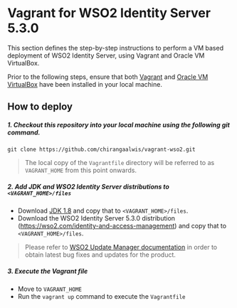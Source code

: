 # Vagrant for WSO2 Identity Server 5.3.0

This section defines the step-by-step instructions to perform a VM based deployment of
WSO2 Identity Server, using Vagrant and Oracle VM VirtualBox.

Prior to the following steps, ensure that both [Vagrant](https://www.vagrantup.com/docs/installation/)
and [Oracle VM VirtualBox](https://www.virtualbox.org/manual/ch02.html) have been installed in your local machine. 

## How to deploy

##### 1. Checkout this repository into your local machine using the following git command.
```
git clone https://github.com/chirangaalwis/vagrant-wso2.git
```
>The local copy of the `Vagrantfile` directory will be referred to as `VAGRANT_HOME` from
this point onwards.

##### 2. Add JDK and WSO2 Identity Server distributions to `<VAGRANT_HOME>/files`
- Download [JDK 1.8](http://www.oracle.com/technetwork/java/javase/downloads/jdk8-downloads-2133151.html) 
and copy that to `<VAGRANT_HOME>/files`.
- Download the WSO2 Identity Server 5.3.0 distribution (https://wso2.com/identity-and-access-management)
and copy that to `<VAGRANT_HOME>/files`. <br>
>Please refer to [WSO2 Update Manager documentation](https://docs.wso2.com/display/ADMIN44x/Updating+WSO2+Products)
in order to obtain latest bug fixes and updates for the product.

##### 3. Execute the Vagrant file
- Move to `VAGRANT_HOME`
- Run the `vagrant up` command to execute the `Vagrantfile`
